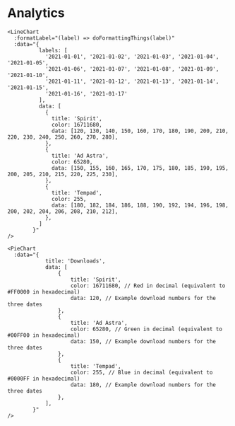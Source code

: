 # Analytics

<DemoContainer>
<client-only>
    <LineChart 
        :data="{
          labels: [
            '2021-01-01', '2021-01-02', '2021-01-03', '2021-01-04', '2021-01-05',
            '2021-01-06', '2021-01-07', '2021-01-08', '2021-01-09', '2021-01-10',
            '2021-01-11', '2021-01-12', '2021-01-13', '2021-01-14', '2021-01-15',
            '2021-01-16', '2021-01-17'
          ],
          data: [
            {
              title: 'Spirit',
              color: 16711680,
              data: [120, 130, 140, 150, 160, 170, 180, 190, 200, 210, 220, 230, 240, 250, 260, 270, 280],
            },
            {
              title: 'Ad Astra',
              color: 65280,
              data: [150, 155, 160, 165, 170, 175, 180, 185, 190, 195, 200, 205, 210, 215, 220, 225, 230],
            },
            {
              title: 'Tempad',
              color: 255,
              data: [180, 182, 184, 186, 188, 190, 192, 194, 196, 198, 200, 202, 204, 206, 208, 210, 212],
            },
          ]
        }"
    />
    <BarChart 
        :data="{
          labels: [
            '2021-01-01', '2021-01-02', '2021-01-03', '2021-01-04', '2021-01-05',
            '2021-01-06', '2021-01-07', '2021-01-08', '2021-01-09', '2021-01-10',
            '2021-01-11', '2021-01-12', '2021-01-13', '2021-01-14', '2021-01-15',
            '2021-01-16', '2021-01-17'
          ],
          data: [
            {
              title: 'Spirit',
              color: 16711680,
              data: [120, 130, 140, 150, 160, 170, 180, 190, 200, 210, 220, 230, 240, 250, 260, 270, 280],
            },
            {
              title: 'Ad Astra',
              color: 65280,
              data: [150, 155, 160, 165, 170, 175, 180, 185, 190, 195, 200, 205, 210, 215, 220, 225, 230],
            },
            {
              title: 'Tempad',
              color: 255,
              data: [180, 182, 184, 186, 188, 190, 192, 194, 196, 198, 200, 202, 204, 206, 208, 210, 212],
            },
          ]
        }"
    />
    <PieChart
        :data="{
            title: 'Downloads',
            data: [
                {
                    title: 'Spirit',
                    color: 16711680, // Red in decimal (equivalent to #FF0000 in hexadecimal)
                    data: 120, // Example download numbers for the three dates
                },
                {
                    title: 'Ad Astra',
                    color: 65280, // Green in decimal (equivalent to #00FF00 in hexadecimal)
                    data: 150, // Example download numbers for the three dates
                },
                {
                    title: 'Tempad',
                    color: 255, // Blue in decimal (equivalent to #0000FF in hexadecimal)
                    data: 180, // Example download numbers for the three dates
                },
            ],    
        }"
    />
</client-only>
</DemoContainer>

```vue
<LineChart 
  :formatLabel="(label) => doFormattingThings(label)" 
  :data="{
          labels: [
            '2021-01-01', '2021-01-02', '2021-01-03', '2021-01-04', '2021-01-05',
            '2021-01-06', '2021-01-07', '2021-01-08', '2021-01-09', '2021-01-10',
            '2021-01-11', '2021-01-12', '2021-01-13', '2021-01-14', '2021-01-15',
            '2021-01-16', '2021-01-17'
          ],
          data: [
            {
              title: 'Spirit',
              color: 16711680,
              data: [120, 130, 140, 150, 160, 170, 180, 190, 200, 210, 220, 230, 240, 250, 260, 270, 280],
            },
            {
              title: 'Ad Astra',
              color: 65280,
              data: [150, 155, 160, 165, 170, 175, 180, 185, 190, 195, 200, 205, 210, 215, 220, 225, 230],
            },
            {
              title: 'Tempad',
              color: 255,
              data: [180, 182, 184, 186, 188, 190, 192, 194, 196, 198, 200, 202, 204, 206, 208, 210, 212],
            },
          ]
        }"
/>
```
```vue
<PieChart
  :data="{
            title: 'Downloads',
            data: [
                {
                    title: 'Spirit',
                    color: 16711680, // Red in decimal (equivalent to #FF0000 in hexadecimal)
                    data: 120, // Example download numbers for the three dates
                },
                {
                    title: 'Ad Astra',
                    color: 65280, // Green in decimal (equivalent to #00FF00 in hexadecimal)
                    data: 150, // Example download numbers for the three dates
                },
                {
                    title: 'Tempad',
                    color: 255, // Blue in decimal (equivalent to #0000FF in hexadecimal)
                    data: 180, // Example download numbers for the three dates
                },
            ],    
        }"
/>
```
